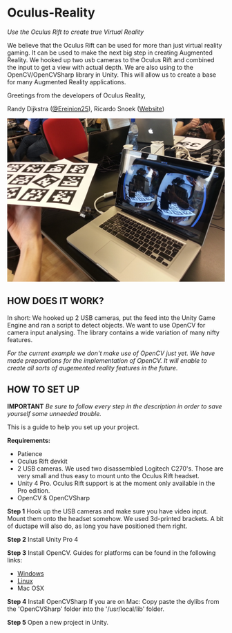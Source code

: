 Oculus-Reality
==============
*Use the Oculus Rift to create true Virtual Reality*


We believe that the Oculus Rift can be used for more than just virtual reality gaming. It can be used to make the next big step in creating Augmented Reality. We hooked up two usb cameras to the Oculus Rift and combined the input to get a view with actual depth. We are also using to the OpenCV/OpenCVSharp library in Unity. This will allow us to create a base for many Augmented Reality applications.


Greetings from the developers of Oculus Reality,

Randy Dijkstra	(<a href="https://twitter.com/Ereinion25" target="_blank">@Ereinion25</a>),
Ricardo Snoek 	(<a href="http://ricardoismy.name" target="_blank">Website</a>)

![Alt text](/Photos/Wall-E%20in%20your%20hand.jpg?raw=true "Wall-E in your hand.")

HOW DOES IT WORK?
--------------

In short: We hooked up 2 USB cameras, put the feed into the Unity Game Engine and ran a script to detect objects. We want to use OpenCV for camera input analysing. The library contains a wide variation of many nifty features.

*For the current example we don't make use of OpenCV just yet. We have made preparations for the implementation of OpenCV. It will enable to create all sorts of augemented reality features in the future.*


HOW TO SET UP
--------------

**IMPORTANT** *Be sure to follow every step in the description in order to save yourself some unneeded trouble.*

This is a guide to help you set up your project.

**Requirements:**
- Patience 
- Oculus Rift devkit
- 2 USB cameras. We used two disassembled Logitech C270's. Those are very small and thus easy to mount unto the Oculus Rift headset.
- Unity 4 Pro. Oculus Rift support is at the moment only available in the Pro edition.
- OpenCV & OpenCVSharp

**Step 1**
Hook up the USB cameras and make sure you have video input. Mount them onto the headset somehow. We used 3d-printed brackets. A bit of ductape will also do, as long you have positioned them right.

**Step 2**
Install Unity Pro 4

**Step 3**
Install OpenCV. 
Guides for platforms can be found in the following links:
- <a href="http://docs.opencv.org/doc/tutorials/introduction/windows_install/windows_install.html">Windows</a>
- <a href="http://docs.opencv.org/doc/tutorials/introduction/linux_install/linux_install.html">Linux<a>
- Mac OSX

**Step 4**
Install OpenCVSharp
If you are on Mac: Copy paste the dylibs from the 'OpenCVSharp' folder into the '/usr/local/lib' folder.

**Step 5**
Open a new project in Unity.